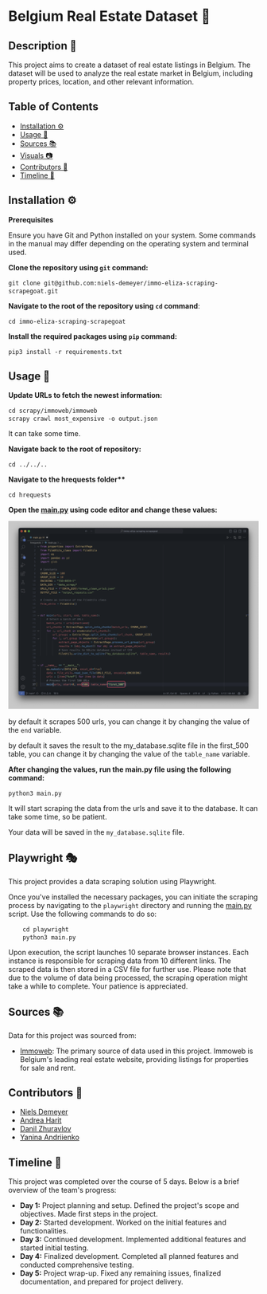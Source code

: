# Belgium Real Estate Dataset 🏡

## Description 📝

This project aims to create a dataset of real estate listings in Belgium. The dataset will be used to analyze the real estate market in Belgium, including property prices, location, and other relevant information.

## Table of Contents

- [Installation ⚙️](#installation-⚙️)
- [Usage 🚀](#usage-🚀)
- [Sources 📚](#sources-📚)
- [Visuals 📷](#visuals-📷)
- [Contributors 👥](#contributors-👥)
- [Timeline 📅](#timeline-📅)

## Installation ⚙️

**Prerequisites**

Ensure you have Git and Python installed on your system. Some commands in the manual may differ depending on the operating system and terminal used.

**Clone the repository using `git` command:**

    git clone git@github.com:niels-demeyer/immo-eliza-scraping-scrapegoat.git

**Navigate to the root of the repository using `cd` command**:

    cd immo-eliza-scraping-scrapegoat

**Install the required packages using `pip` command:**

    pip3 install -r requirements.txt

## Usage 🚀

**Update URLs to fetch the newest information:**

    cd scrapy/immoweb/immoweb
    scrapy crawl most_expensive -o output.json

It can take some time.

**Navigate back to the root of repository:**

    cd ../../..

**Navigate to the hrequests folder\*\***

    cd hrequests

**Open the [main.py](hrequests/main.py) using code editor and change these values:**

![How to setup hrequests](img/how_to_setup_hrequests.png)

by default it scrapes 500 urls, you can change it by changing the value of the `end` variable.

by default it saves the result to the my_database.sqlite file in the first_500 table, you can change it by changing the value of the `table_name` variable.

**After changing the values, run the main.py file using the following command:**

    python3 main.py

It will start scraping the data from the urls and save it to the database. It can take some time, so be patient.

Your data will be saved in the `my_database.sqlite` file.

## Playwright 🎭

This project provides a data scraping solution using Playwright.

Once you've installed the necessary packages, you can initiate the scraping process by navigating to the `playwright` directory and running the [main.py](playwright/main.py) script. Use the following commands to do so:

        cd playwright
        python3 main.py

Upon execution, the script launches 10 separate browser instances. Each instance is responsible for scraping data from 10 different links. The scraped data is then stored in a CSV file for further use. Please note that due to the volume of data being processed, the scraping operation might take a while to complete. Your patience is appreciated.

## Sources 📚

Data for this project was sourced from:

- [Immoweb](https://www.immoweb.be/): The primary source of data used in this project. Immoweb is Belgium's leading real estate website, providing listings for properties for sale and rent.

## Contributors 👥

- [Niels Demeyer](https://github.com/niels-demeyer)
- [Andrea Harit](https://github.com/andreaharit)
- [Danil Zhuravlov](https://github.com/Danil-Zhuravlov)
- [Yanina Andriienko](https://github.com/Yanina-Andriienko)

## Timeline 📅

This project was completed over the course of 5 days. Below is a brief overview of the team's progress:

- **Day 1:** Project planning and setup. Defined the project's scope and objectives. Made first steps in the project.
- **Day 2:** Started development. Worked on the initial features and functionalities.
- **Day 3:** Continued development. Implemented additional features and started initial testing.
- **Day 4:** Finalized development. Completed all planned features and conducted comprehensive testing.
- **Day 5:** Project wrap-up. Fixed any remaining issues, finalized documentation, and prepared for project delivery.
